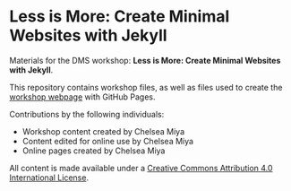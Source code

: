 # Less is More: Create Minimal Websites with Jekyll

Materials for the DMS workshop: **Less is More: Create Minimal Websites with Jekyll**.

This repository contains workshop files, as well as files used to create the [workshop webpage](https://scds.github.io/intro-jekyll/) with GitHub Pages. 

Contributions by the following individuals: 
- Workshop content created by Chelsea Miya
- Content edited for online use by Chelsea Miya
- Online pages created by Chelsea Miya

All content is made available under a [Creative Commons Attribution 4.0 International License](https://creativecommons.org/licenses/by/4.0/). 
